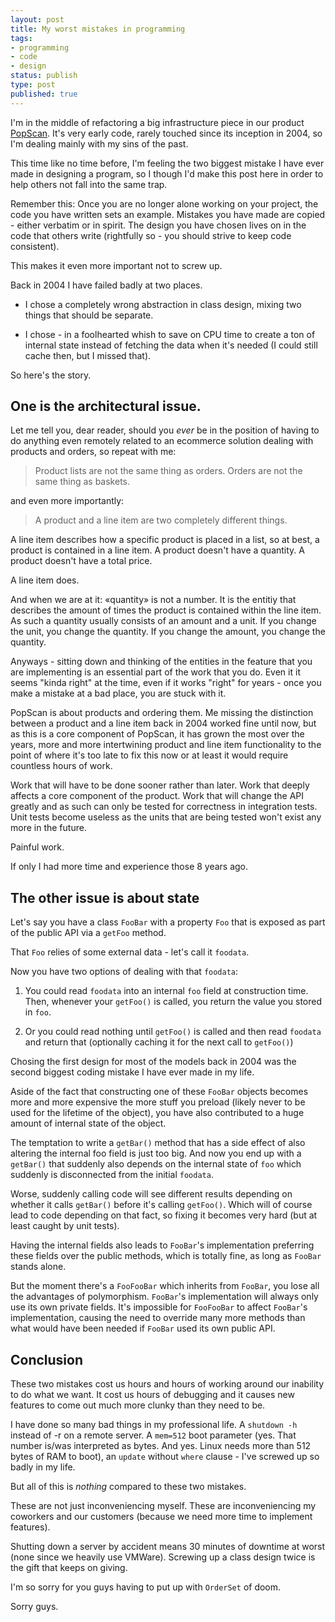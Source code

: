 ```yaml
---
layout: post
title: My worst mistakes in programming
tags:
- programming
- code
- design
status: publish
type: post
published: true
---
```


I'm in the middle of refactoring a big infrastructure piece in our
product [PopScan](http://www.popscan.com). It's very early code, rarely
touched since its inception in 2004, so I'm dealing mainly with my sins
of the past.

This time like no time before, I'm feeling the two biggest mistake I
have ever made in designing a program, so I though I'd make this post
here in order to help others not fall into the same trap.

Remember this: Once you are no longer alone working on your project,
the code you have written sets an example. Mistakes you have made are
copied - either verbatim or in spirit. The design you have chosen
lives on in the code that others write (rightfully so - you should
strive to keep code consistent).

This makes it even more important not to screw up.

Back in 2004 I have failed badly at two places.

* I chose a completely wrong abstraction in class design, mixing two
things that should be separate.

* I chose - in a foolhearted whish to save on CPU time to create a ton
of internal state instead of fetching the data when it's needed (I
could still cache then, but I missed that).

So here's the story.

## One is the architectural issue.

Let me tell you, dear reader, should you *ever* be in the position of
having to do anything even remotely related to an ecommerce solution
dealing with products and orders, so repeat with me:

> Product lists are not the same thing as orders. Orders are not the same thing as baskets.

and even more importantly:

> A product and a line item are two completely different things.

A line item describes how a specific product is placed in a list, so
at best, a product is contained in a line item. A product doesn't have
a quantity. A product doesn't have a total price.

A line item does.

And when we are at it: «quantity» is not a number. It is the entitiy
that describes the amount of times the product is contained within the
line item. As such a quantity usually consists of an amount and a
unit. If you change the unit, you change the quantity. If you change
the amount, you change the quantity.

Anyways - sitting down and thinking of the entities in the feature
that you are implementing is an essential part of the work that you
do. Even it it seems "kinda right" at the time, even if it works
"right" for years - once you make a mistake at a bad place, you are
stuck with it.

PopScan is about products and ordering them. Me missing the
distinction between a product and a line item back in 2004 worked fine
until now, but as this is a core component of PopScan, it has grown
the most over the years, more and more intertwining product and line
item functionality to the point of where it's too late to fix this now
or at least it would require countless hours of work.

Work that will have to be done sooner rather than later. Work that
deeply affects a core component of the product. Work that will change
the API greatly and as such can only be tested for correctness in
integration tests. Unit tests become useless as the units that are
being tested won't exist any more in the future.

Painful work.

If only I had more time and experience those 8 years ago.

## The other issue is about state

Let's say you have a class `FooBar` with a property `Foo` that is
exposed as part of the public API via a `getFoo` method.

That `Foo` relies of some external data - let's call it `foodata`.

Now you have two options of dealing with that `foodata`:

1. You could read `foodata` into an internal `foo` field at
construction time. Then, whenever your `getFoo()` is called, you
return the value you stored in `foo`.

2. Or you could read nothing until `getFoo()` is called and then read
`foodata` and return that (optionally caching it for the next call to
`getFoo()`)

Chosing the first design for most of the models back in 2004 was the
second biggest coding mistake I have ever made in my life.

Aside of the fact that constructing one of these `FooBar` objects
becomes more and more expensive the more stuff you preload (likely
never to be used for the lifetime of the object), you have also
contributed to a huge amount of internal state of the object.

The temptation to write a `getBar()` method that has a side effect of
also altering the internal foo field is just too big. And now you end
up with a `getBar()` that suddenly also depends on the internal state
of `foo` which suddenly is disconnected from the initial `foodata`.

Worse, suddenly calling code will see different results depending on
whether it calls `getBar()` before it's calling `getFoo()`. Which will
of course lead to code depending on that fact, so fixing it becomes
very hard (but at least caught by unit tests).

Having the internal fields also leads to `FooBar`'s implementation
preferring these fields over the public methods, which is totally
fine, as long as `FooBar` stands alone.

But the moment there's a `FooFooBar` which inherits from `FooBar`, you
lose all the advantages of polymorphism. `FooBar`'s implementation will
always only use its own private fields. It's impossible for `FooFooBar`
to affect `FooBar`'s implementation, causing the need to override many
more methods than what would have been needed if `FooBar` used its own
public API.

## Conclusion

These two mistakes cost us hours and hours of working around our
inability to do what we want. It cost us hours of debugging and it
causes new features to come out much more clunky than they need to be.

I have done so many bad things in my professional life. A `shutdown -h`
instead of -r on a remote server. A `mem=512` boot parameter (yes.
That number is/was interpreted as bytes. And yes. Linux needs more
than 512 bytes of RAM to boot), an `update` without `where` clause -
I've screwed up so badly in my life.

But all of this is *nothing* compared to these two mistakes.

These are not just inconveniencing myself. These are inconveniencing
my coworkers and our customers (because we need more time to implement
features).

Shutting down a server by accident means 30 minutes of downtime at
worst (none since we heavily use VMWare). Screwing up a class design
twice is the gift that keeps on giving.

I'm so sorry for you guys having to put up with `OrderSet` of doom.

Sorry guys.